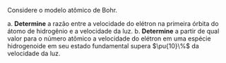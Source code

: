 Considere o modelo atômico de Bohr.

a. **Determine** a razão entre a velocidade do elétron na primeira órbita do átomo de hidrogênio e a velocidade da luz.
b. **Determine** a partir de qual valor para o número atômico a velocidade do elétron em uma espécie hidrogenoide em seu estado fundamental supera $\pu{10}\%$ da velocidade da luz.

